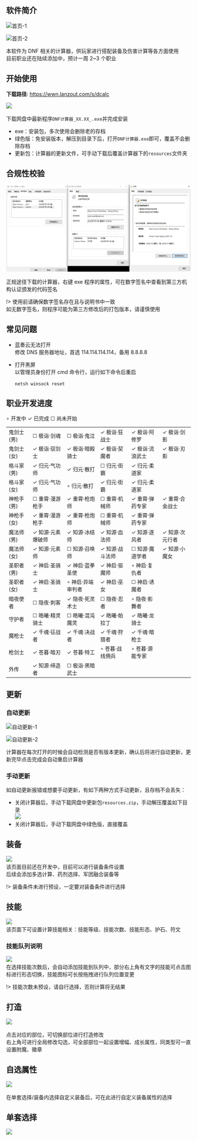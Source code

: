 ## 软件简介

![首页-1](img/20220630125741.png)

![首页-2](img/20220630125920.png)

本软件为 DNF 相关的计算器，供玩家进行搭配装备及伤害计算等各方面使用</br> 目前职业还在陆续添加中，预计一周 2~3 个职业

## 开始使用

<strong>下载路径</strong>: https://wwn.lanzout.com/s/dcalc<br>

![](img/20220630130403.png)</br>

下载网盘中最新程序`DNF计算器_XX.XX_.exe`并完成安装</br>

- exe：安装包，多次使用会删除老的存档
- 绿色版：免安装版本，解压到目录下后，打开`DNF计算器.exe`即可，覆盖不会删除存档
- 更新包：计算器的更新文件，可手动下载后覆盖计算器下的`resources`文件夹

## 合规性校验

![](img/20220811165450.png)

正规途径下载的计算器，右键 exe 程序的属性，可在数字签名中查看到第三方机构认证颁发的代码签名

!> 使用前请确保数字签名存在且与说明书中一致<br>如无数字签名，则程序可能为第三方修改后的打包版本，请谨慎使用<br>

## 常见问题

- 蓝奏云无法打开<br> 修改 DNS 服务器地址，首选 114.114.114.114，备用 8.8.8.8<br>

- 打开黑屏<br> 以管理员身份打开 cmd 命令行，运行如下命令后重启
  ```
  netsh winsock reset
  ```

## 职业开发进度

∘ 开发中 ✓ 已完成 ☐ 尚未开始

|            |                   |                   |                 |                 |                 |
| ---------- | ----------------- | ----------------- | --------------- | --------------- | --------------- |
| 鬼剑士(男) | ☐ 极诣·剑魂       | ☐ 极诣·鬼泣       | ✓ 极诣·狂战士   | ✓ 极诣·阿修罗   | ✓ 极诣·剑影     |
| 鬼剑士(女) | ✓ 极诣·驭剑士     | ✓ 极诣·暗殿骑士   | ✓ 极诣·契魔者   | ✓ 极诣·流浪武士 | ✓ 极诣·刃影     |
| 格斗家(男) | ✓ 归元·气功师     | ✓ 归元·散打       | ☐ 归元·街霸     | ✓ 归元·柔道家   |                 |
| 格斗家(女) | ✓ 归元·气功师     | ∘ 归元·散打       | ✓ 归元·街霸     | ✓ 归元·柔道家   |                 |
| 神枪手(男) | ☐ 重霄·漫游枪手   | ✓ 重霄·枪炮师     | ☐ 重霄·机械师   | ✓ 重霄·弹药专家 | ✓ 重霄·合金战士 |
| 神枪手(女) | ✓ 重霄·漫游枪手   | ✓ 重霄·枪炮师     | ☐ 重霄·机械师   | ✓ 重霄·弹药专家 |                 |
| 魔法师(男) | ✓ 知源·元素爆破师 | ✓ 知源·冰结师     | ✓ 知源·血法师   | ✓ 知源·逐风者   | ✓ 知源·次元行者 |
| 魔法师(女) | ✓ 知源·元素师     | ☐ 知源·召唤师     | ✓ 知源·战斗法师 | ☐ 知源·魔道学者 | ✓ 知源·小魔女   |
| 圣职者(男) | ✓ 神启·圣骑士     | ✓ 神启·蓝拳圣使   | ✓ 神启·驱魔师   | ∘ 神启·复仇者   |                 |
| 圣职者(女) | ✓ 神启·圣骑士     | ∘ 神启·异端审判者 | ✓ 神启·巫女     | ☐ 神启·诱魔者   |                 |
| 暗夜使者   | ☐ 隐夜·刺客       | ✓ 隐夜·死灵术士   | ☐ 隐夜·忍者     | ∘ 隐夜·影舞者   |                 |
| 守护者     | ☐ 皓曦·精灵骑士   | ☐ 皓曦·混沌魔灵   | ✓ 皓曦·帕拉丁   | ✓ 皓曦·龙骑士   |                 |
| 魔枪士     | ✓ 千魂·征战者     | ✓ 千魂·决战者     | ✓ 千魂·狩猎者   | ✓ 千魂·暗枪士   |                 |
| 枪剑士     | ✓ 苍暮·暗刃       | ✓ 苍暮·特工       | ∘ 苍暮·战线佣兵 | ∘ 苍暮·源能专家 |                 |
| 外传       | ✓ 知源·缔造者     | ☐ 极诣·黑暗武士   |                 |                 |                 |

## 更新

### 自动更新

![自动更新-1](img/20220630125539.png)</br>

![自动更新-2](img/20220630125605.png)</br>

计算器在每次打开的时候会自动检测是否有版本更新，确认后将进行自动更新，更新完毕点击完成会自动重启计算器

### 手动更新

如自动更新报错或想要手动更新，有如下两种方式手动更新，且存档不会丢失：

- 关闭计算器后，手动下载网盘中更新包`resources.zip`，手动解压覆盖如下目录<br> ![](img/20220630131552.png)</br>
- 关闭计算器后，手动下载网盘中绿色版，直接覆盖

## 装备

![](img/20220630133638.png)</br>该页面目前还在开发中，目前可以进行装备条件设置</br> 后续会添加多选计算、药剂选择、军团融合装备等</br>

!> 装备条件未进行预设，一定要对装备条件进行选择<br>

## 技能

![](img/20220630135205.png)</br>该页面下可设置计算技能相关：技能等级、技能次数、技能形态、护石、符文</br>

### 技能队列说明

![](img/20220630135454.gif)</br>在选择技能次数后，会自动添加技能到队列中，部分右上角有文字的技能可点击图标进行形态切换，技能图标可长按拖拽进行队列位置变更</br>

!> 技能次数未预设，请自行选择，否则计算将无结果</br>

## 打造

![](img/20220630135831.png)

点击对应的部位，可切换部位进行打造修改</br> 右上角可进行全局修改勾选，可全部部位一起设置增幅、成长属性，同类型可一直设置附魔、徽章

## 自选属性

![](img/20220630140210.png)

在单套选择/装备内选择自定义装备后，可在此进行自定义装备属性的选择

## 单套选择

![](img/20220630140520.png)

